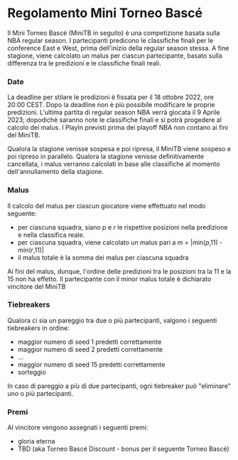 # Regolamento Mini Torneo Bascé

Il Mini Torneo Bascé (MiniTB in seguito) è una competizione basata sulla NBA regular season. I
partecipanti predicono le classifiche finali per le conference East e West, prima dell'inizio della
regular season stessa. A fine stagione, viene calcolato un malus per ciascun partecipante, basato
sulla differenza tra le predizioni e le classifiche finali reali.

### Date

La deadline per stilare le predizioni è fissata per il 18 ottobre 2022, ore 20:00 CEST. Dopo la
deadline non è più possibile modificare le proprie predizioni. L'ultima partita di regular season
NBA verrà giocata il 9 Aprile 2023; dopodichè saranno note le classifiche finali e si potrà
progedere al calcolo dei malus. I PlayIn previsti prima dei playoff NBA non contano ai fini del
MiniTB.

Qualora la stagione venisse sospesa e poi ripresa, il MiniTB viene sospeso e poi ripreso in
parallelo. Qualora la stagione venisse definitivamente cancellata, i malus verranno calcolati in
base alle classifiche al momento dell'annullamento della stagione.

### Malus

Il calcolo del malus per ciascun giocatore viene effettuato nel modo seguente:

* per ciascuna squadra, siano _p_ e _r_ le rispettive posizioni nella predizione e nella classifica
  reale.
* per ciascuna squadra, viene calcolato un malus pari a _m_ = |min(_p_,11) - min(_r_,11)|
* il malus totale è la somma dei malus per ciascuna squadra

Ai fini del malus, dunque, l'ordine delle predizioni tra le posizioni tra la 11 e la 15 non ha
effetto. Il partecipante con il minor malus totale è dichiarato vincitore del MiniTB

### Tiebreakers

Qualora ci sia un pareggio tra due o più partecipanti, valgono i seguenti tiebreakers in ordine:

* maggior numero di seed 1 predetti correttamente
* maggior numero di seed 2 predetti correttamente
* ...
* maggior numero di seed 15 predetti correttamente
* sorteggio

In caso di pareggio a più di due partecipanti, ogni tiebreaker può "eliminare" uno o più
partecipanti.

### Premi

Al vincitore vengono assegnati i seguenti premi:

* gloria eterna
* TBD (aka Torneo Bascé Discount - bonus per il seguente Torneo Bascé)
